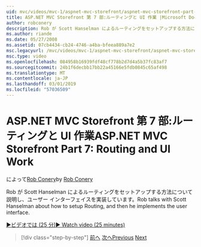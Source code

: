 ```yaml
---
uid: mvc/videos/mvc-1/aspnet-mvc-storefront/aspnet-mvc-storefront-part-7-routing-and-ui-work
title: ASP.NET MVC Storefront 第 7 部:ルーティングと UI 作業 |Microsoft Docs
author: robconery
description: Rob が Scott Hanselman によるルーティングをセットアップする方法について説明し、ユーザー インターフェイスを実装しています。
ms.author: riande
ms.date: 05/27/2008
ms.assetid: 07cb4434-cb24-4746-a4ba-bfeea889a7e2
msc.legacyurl: /mvc/videos/mvc-1/aspnet-mvc-storefront/aspnet-mvc-storefront-part-7-routing-and-ui-work
msc.type: video
ms.openlocfilehash: 084958b16939fdf48cf778b2d7d4a5b37fc83af7
ms.sourcegitcommit: 24b1f6decbb17bb22a45166e5fdb0845c65af498
ms.translationtype: MT
ms.contentlocale: ja-JP
ms.lasthandoff: 03/01/2019
ms.locfileid: "57036509"
---
```

<a name="aspnet-mvc-storefront-part-7-routing-and-ui-work"></a><span data-ttu-id="baa24-103">ASP.NET MVC Storefront 第 7 部:ルーティングと UI 作業</span><span class="sxs-lookup"><span data-stu-id="baa24-103">ASP.NET MVC Storefront Part 7: Routing and UI Work</span></span>
====================
<span data-ttu-id="baa24-104">によって[Rob Conery](https://github.com/robconery)</span><span class="sxs-lookup"><span data-stu-id="baa24-104">by [Rob Conery](https://github.com/robconery)</span></span>

<span data-ttu-id="baa24-105">Rob が Scott Hanselman によるルーティングをセットアップする方法について説明し、ユーザー インターフェイスを実装しています。</span><span class="sxs-lookup"><span data-stu-id="baa24-105">Rob talks with Scott Hanselman about how to setup Routing, and then he implements the user interface.</span></span>

[<span data-ttu-id="baa24-106">&#9654;ビデオでは (25 分)</span><span class="sxs-lookup"><span data-stu-id="baa24-106">&#9654; Watch video (25 minutes)</span></span>](https://channel9.msdn.com/Blogs/ASP-NET-Site-Videos/aspnet-mvc-storefront-part-7-routing-and-ui-work)

> [!div class="step-by-step"]
> <span data-ttu-id="baa24-107">[前へ](aspnet-mvc-storefront-part-6-finishing-the-repository-and-initial-ui-work.md)
> [次へ](aspnet-mvc-storefront-part-8-testing-controllers-iteration-1-complete.md)</span><span class="sxs-lookup"><span data-stu-id="baa24-107">[Previous](aspnet-mvc-storefront-part-6-finishing-the-repository-and-initial-ui-work.md)
[Next](aspnet-mvc-storefront-part-8-testing-controllers-iteration-1-complete.md)</span></span>
